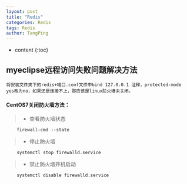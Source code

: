 ```yaml
---
layout: post
title: "Redis"
categories: Redis
tags: Redis
author: TangPing
---
```

* content
{:toc}
## myeclipse远程访问失败问题解决方法
	将安装文件夹下的redis+端口.conf文件中bind 127.0.0.1 注释，protected-mode yes改为no，如果还是连接不上，那应该是linux防火墙未关闭。

#### CentOS7关闭防火墙方法：
> * 查看防火墙状态

		firewall-cmd --state

> * 停止防火墙

		systemctl stop firewalld.service

> * 禁止防火墙开机启动

		systemctl disable firewalld.service
